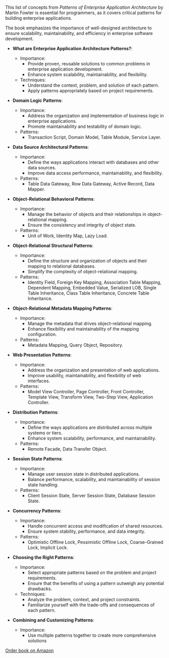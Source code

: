This list of concepts from *Patterns of Enterprise Application Architecture* by Martin Fowler is essential for programmers, as it covers critical patterns for building enterprise applications. 

The book emphasizes the importance of well-designed architecture to ensure scalability, maintainability, and efficiency in enterprise software development.

* **What are Enterprise Application Architecture Patterns?**:
    * Importance:
        * Provide proven, reusable solutions to common problems in enterprise application development.
        * Enhance system scalability, maintainability, and flexibility.
    * Techniques:
        * Understand the context, problem, and solution of each pattern.
        * Apply patterns appropriately based on project requirements.

* **Domain Logic Patterns**:
    * Importance:
        * Address the organization and implementation of business logic in enterprise applications.
        * Promote maintainability and testability of domain logic.
    * Patterns:
        * Transaction Script, Domain Model, Table Module, Service Layer.

* **Data Source Architectural Patterns**:
    * Importance:
        * Define the ways applications interact with databases and other data sources.
        * Improve data access performance, maintainability, and flexibility.
    * Patterns:
        * Table Data Gateway, Row Data Gateway, Active Record, Data Mapper.

* **Object-Relational Behavioral Patterns**:
    * Importance:
        * Manage the behavior of objects and their relationships in object-relational mapping.
        * Ensure the consistency and integrity of object state.
    * Patterns:
        * Unit of Work, Identity Map, Lazy Load.

* **Object-Relational Structural Patterns**:
    * Importance:
        * Define the structure and organization of objects and their mapping to relational databases.
        * Simplify the complexity of object-relational mapping.
    * Patterns:
        * Identity Field, Foreign Key Mapping, Association Table Mapping, Dependent Mapping, Embedded Value, Serialized LOB, Single Table Inheritance, Class Table Inheritance, Concrete Table Inheritance.

* **Object-Relational Metadata Mapping Patterns**:
    * Importance:
        * Manage the metadata that drives object-relational mapping.
        * Enhance flexibility and maintainability of the mapping configuration.
    * Patterns:
        * Metadata Mapping, Query Object, Repository.

* **Web Presentation Patterns**:
    * Importance:
        * Address the organization and presentation of web applications.
        * Improve usability, maintainability, and flexibility of web interfaces.
    * Patterns:
        * Model View Controller, Page Controller, Front Controller, Template View, Transform View, Two-Step View, Application Controller.

* **Distribution Patterns**:
    * Importance:
        * Define the ways applications are distributed across multiple systems or tiers.
        * Enhance system scalability, performance, and maintainability.
    * Patterns:
        * Remote Facade, Data Transfer Object.

* **Session State Patterns**:
    * Importance:
        * Manage user session state in distributed applications.
        * Balance performance, scalability, and maintainability of session state handling.
    * Patterns:
        * Client Session State, Server Session State, Database Session State.

* **Concurrency Patterns**:
    * Importance:
        * Handle concurrent access and modification of shared resources.
        * Ensure system stability, performance, and data integrity.
    * Patterns:
        * Optimistic Offline Lock, Pessimistic Offline Lock, Coarse-Grained Lock, Implicit Lock.

* **Choosing the Right Patterns**:
    * Importance:
        * Select appropriate patterns based on the problem and project requirements.
        * Ensure that the benefits of using a pattern outweigh any potential drawbacks.
    * Techniques:
        * Analyze the problem, context, and project constraints.
        * Familiarize yourself with the trade-offs and consequences of each pattern.

* **Combining and Customizing Patterns**:
    * Importance:
        * Use multiple patterns together to create more comprehensive solutions

[Order book on Amazon](https://www.amazon.com/dp/0321127420?&_encoding=UTF8&tag=architect011b-20&linkCode=ur2&linkId=0c9cd7033ac63fda736baf4ddbfe0708&camp=1789&creative=9325)